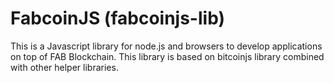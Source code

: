 # FabcoinJS (fabcoinjs-lib)

This is a Javascript library for node.js and browsers to develop applications on top of FAB Blockchain. This library is based on bitcoinjs library combined with other helper libraries.
